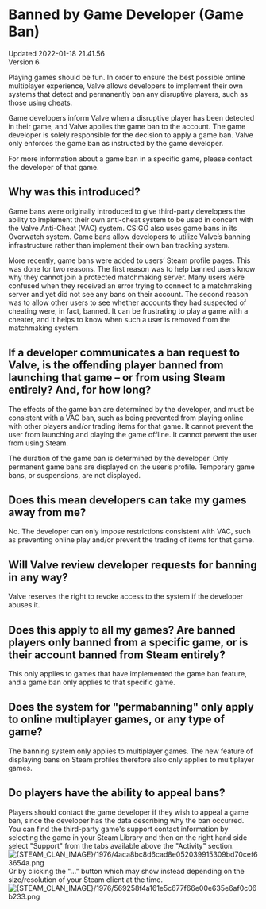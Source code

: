 # Banned by Game Developer (Game Ban)
Updated 2022-01-18 21.41.56  
Version 6  

Playing games should be fun. In order to ensure the best possible online multiplayer experience, Valve allows developers to implement their own systems that detect and permanently ban any disruptive players, such as those using cheats.  
  
Game developers inform Valve when a disruptive player has been detected in their game, and Valve applies the game ban to the account. The game developer is solely responsible for the decision to apply a game ban. Valve only enforces the game ban as instructed by the game developer.  
  
For more information about a game ban in a specific game, please contact the developer of that game.  
  
##  Why was this introduced?
  
Game bans were originally introduced to give third-party developers the ability to implement their own anti-cheat system to be used in concert with the Valve Anti-Cheat (VAC) system. CS:GO also uses game bans in its Overwatch system. Game bans allow developers to utilize Valve’s banning infrastructure rather than implement their own ban tracking system.  
  
More recently, game bans were added to users’ Steam profile pages. This was done for two reasons. The first reason was to help banned users know why they cannot join a protected matchmaking server. Many users were confused when they received an error trying to connect to a matchmaking server and yet did not see any bans on their account. The second reason was to allow other users to see whether accounts they had suspected of cheating were, in fact, banned. It can be frustrating to play a game with a cheater, and it helps to know when such a user is removed from the matchmaking system.  
  
  ##  If a developer communicates a ban request to Valve, is the offending player banned from launching that game – or from using Steam entirely? And, for how long?
  
The effects of the game ban are determined by the developer, and must be consistent with a VAC ban, such as being prevented from playing online with other players and/or trading items for that game. It cannot prevent the user from launching and playing the game offline. It cannot prevent the user from using Steam.  
  
The duration of the game ban is determined by the developer. Only permanent game bans are displayed on the user’s profile. Temporary game bans, or suspensions, are not displayed.  
  
  ##  Does this mean developers can take my games away from me?
  
No. The developer can only impose restrictions consistent with VAC, such as preventing online play and/or prevent the trading of items for that game.  
  
  ##  Will Valve review developer requests for banning in any way?
  
Valve reserves the right to revoke access to the system if the developer abuses it.  
  
  ##  Does this apply to all my games? Are banned players only banned from a specific game, or is their account banned from Steam entirely?
  
This only applies to games that have implemented the game ban feature, and a game ban only applies to that specific game.  
  
  ##  Does the system for "permabanning" only apply to online multiplayer games, or any type of game?
  
The banning system only applies to multiplayer games. The new feature of displaying bans on Steam profiles therefore also only applies to multiplayer games.  
  
  ##  Do players have the ability to appeal bans?
  
Players should contact the game developer if they wish to appeal a game ban, since the developer has the data describing why the ban occurred.  
You can find the third-party game's support contact information by selecting the game in your Steam Library and then on the right hand side select "Support" from the tabs available above the "Activity" section. ![{STEAM_CLAN_IMAGE}/1976/4aca8bc8d6cad8e052039915309bd70cef63654a.png]({STEAM_CLAN_IMAGE}/1976/4aca8bc8d6cad8e052039915309bd70cef63654a.png) Or by clicking the "..." button which may show instead depending on the size/resolution of your Steam client at the time.![{STEAM_CLAN_IMAGE}/1976/569258f4a161e5c677f66e00e635e6af0c06b233.png]({STEAM_CLAN_IMAGE}/1976/569258f4a161e5c677f66e00e635e6af0c06b233.png)